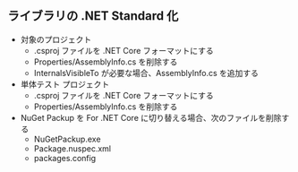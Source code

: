 ## ライブラリの .NET Standard 化
- 対象のプロジェクト
  - .csproj ファイルを .NET Core フォーマットにする
  - Properties/AssemblyInfo.cs を削除する
  - InternalsVisibleTo が必要な場合、AssemblyInfo.cs を追加する
- 単体テスト プロジェクト
  - .csproj ファイルを .NET Core フォーマットにする
  - Properties/AssemblyInfo.cs を削除する
- NuGet Packup を For .NET Core に切り替える場合、次のファイルを削除する
  - NuGetPackup.exe
  - Package.nuspec.xml
  - packages.config
